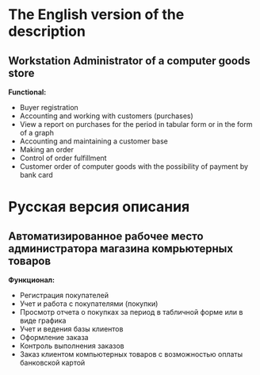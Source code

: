 The English version of the description
======================================
Workstation Administrator of a computer goods store
-----------------------------------
**Functional:**
* Buyer registration
* Accounting and working with customers (purchases)
* View a report on purchases for the period in tabular form or in the form of a graph
* Accounting and maintaining a customer base
* Making an order
* Control of order fulfillment
* Customer order of computer goods with the possibility of payment by bank card




Русская версия описания
======================================
Автоматизированное рабочее место администратора магазина комрьютерных товаров
-----------------------------------
**Функционал:**
* Регистрация покупателей
* Учет и работа с покупателями (покупки)
* Просмотр отчета о покупках за период в табличной форме или в виде графика
* Учет и ведения базы клиентов
* Оформление заказа
* Контроль выполнения заказов
* Заказ клиентом компьютерных товаров с возможностью оплаты банковской картой
